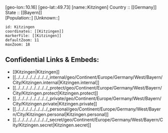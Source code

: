 ﻿---
location: [49.73,10.16] 
mapzoom: [7,12] 
mapmarker: city 
type: City
tags:
- geo/City


SpocWebEntityId: 31476
isDeleted: false
confidential: public

---
[geo-lon::10.16] 
[geo-lat::49.73] 
[name::Kitzingen] 
Country :: [[Germany]]  
State :: [[Bayern]]  
[Population::] 
[Unknown::] 


```leaflet
id: Kitzingen
coordinates: [[Kitzingen]] 
markerFile: [[Kitzingen]] 
defaultZoom: 11 
maxZoom: 18
```


## Confidential Links & Embeds: 
- [[Kitzingen|Kitzingen]]  
- [[../../../../../../../../_internal/geo/Continent/Europe/Germany/West/Bayern/City/Kitzingen.internal|Kitzingen.internal]] 
- [[../../../../../../../../_protect/geo/Continent/Europe/Germany/West/Bayern/City/Kitzingen.protect|Kitzingen.protect]] 
- [[../../../../../../../../_private/geo/Continent/Europe/Germany/West/Bayern/City/Kitzingen.private|Kitzingen.private]] 
- [[../../../../../../../../_personal/geo/Continent/Europe/Germany/West/Bayern/City/Kitzingen.personal|Kitzingen.personal]] 
- [[../../../../../../../../_secret/geo/Continent/Europe/Germany/West/Bayern/City/Kitzingen.secret|Kitzingen.secret]] 
